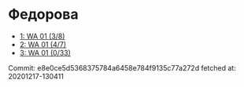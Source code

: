 # Федорова
- [1: WA 01 (3/8)](1.md)
- [2: WA 01 (4/7)](2.md)
- [3: WA 01 (0/33)](3.md)

Commit: e8e0ce5d5368375784a6458e784f9135c77a272d
 fetched at: 20201217-130411
